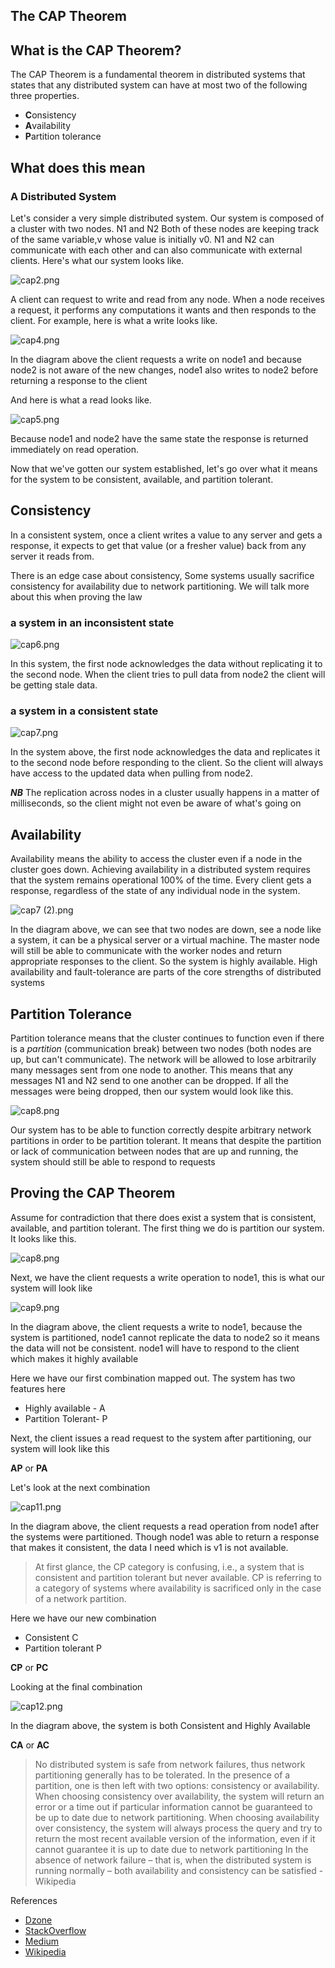 ## The CAP Theorem

## What is the CAP Theorem?

The CAP Theorem is a fundamental theorem in distributed systems that states that any distributed system can have at most two of the following three properties.

- **C**onsistency
- **A**vailability
- **P**artition tolerance

## What does this mean

### A Distributed System
Let's consider a very simple distributed system. Our system is composed of a cluster with two nodes. N1 and N2 Both of these nodes are keeping track of the same variable,v whose value is initially v0. N1 and N2 can communicate with each other and can also communicate with external clients. Here's what our system looks like.

![cap2.png](https://cdn.hashnode.com/res/hashnode/image/upload/v1589916341302/AhSGDFdqn.png)

A client can request to write and read from any node. When a node receives a request, it performs any computations it wants and then responds to the client. For example, here is what a write looks like.

![cap4.png](https://cdn.hashnode.com/res/hashnode/image/upload/v1589916207006/vMQtnL7UX.png)

In the diagram above the client requests a write on node1 and because node2 is not aware of the new changes, node1 also writes to node2 before returning a response to the client

And here is what a read looks like.

![cap5.png](https://cdn.hashnode.com/res/hashnode/image/upload/v1589916669300/YJHY9di5j.png)

Because node1 and node2 have the same state the response is returned immediately on read operation.

Now that we've gotten our system established, let's go over what it means for the system to be consistent, available, and partition tolerant.

## Consistency
In a consistent system, once a client writes a value to any server and gets a response, it expects to get that value (or a fresher value) back from any server it reads from.

There is an edge case about consistency, Some systems usually sacrifice consistency for availability due to network partitioning. We will talk more about this when proving the law

### a system in an inconsistent state

![cap6.png](https://cdn.hashnode.com/res/hashnode/image/upload/v1589918492749/2dmgsUsG6.png)

In this system, the first node acknowledges the data without replicating it to the second node. When the client tries to pull data from node2 the client will be getting stale data. 

### a system in a consistent state

![cap7.png](https://cdn.hashnode.com/res/hashnode/image/upload/v1589919360112/lWnzD5c86.png)

In the system above, the first node acknowledges the data and replicates it to the second node before responding to the client. So the client will always have access to the updated data when pulling from node2. 

**_NB_** The replication across nodes in a cluster usually happens in a matter of milliseconds, so the client might not even be aware of what's going on

## Availability
Availability means the ability to access the cluster even if a node in the cluster goes down. Achieving availability in a distributed system requires that the system remains operational 100% of the time. Every client gets a response, regardless of the state of any individual node in the system.

![cap7 (2).png](https://cdn.hashnode.com/res/hashnode/image/upload/v1589921622640/YdJ3PzR-G.png)

In the diagram above, we can see that two nodes are down, see a node like a system, it can be a physical server or a virtual machine. The master node will still be able to communicate with the worker nodes and return appropriate responses to the client. So the system is highly available. High availability and fault-tolerance are parts of the core strengths of distributed systems

## Partition Tolerance
Partition tolerance means that the cluster continues to function even if there is a 
*partition* (communication break) between two nodes (both nodes are up, but can't communicate). The network will be allowed to lose arbitrarily many messages sent from one node to another. This means that any messages 
N1 and N2 send to one another can be dropped. If all the messages were being dropped, then our system would look like this.

![cap8.png](https://cdn.hashnode.com/res/hashnode/image/upload/v1589922223110/BpKr9hWC7.png)

Our system has to be able to function correctly despite arbitrary network partitions in order to be partition tolerant. It means that despite the partition or lack of communication between nodes that are up and running, the system should still be able to respond to requests

## Proving the CAP Theorem

Assume for contradiction that there does exist a system that is consistent, available, and partition tolerant. The first thing we do is partition our system. It looks like this.

![cap8.png](https://cdn.hashnode.com/res/hashnode/image/upload/v1589922223110/BpKr9hWC7.png)

Next, we have the client requests a write operation to node1, this is what our system will look like

![cap9.png](https://cdn.hashnode.com/res/hashnode/image/upload/v1589922884352/Ew4PLAbBH.png)

In the diagram above, the client requests a write to node1, because the system is partitioned, node1 cannot replicate the data to node2 so it means the data will not be consistent. node1 will have to respond to the client which makes it highly available

Here we have our first combination mapped out. The system has two features here
- Highly available - A
- Partition Tolerant- P

Next, the client issues a read request to the system after partitioning, our system will look like this

**AP** or **PA**

Let's look at the next combination

![cap11.png](https://cdn.hashnode.com/res/hashnode/image/upload/v1589925653293/iUBElNlcQ.png)

In the diagram above, the client requests a read operation from node1 after the systems were partitioned. Though node1 was able to return a response that makes it consistent, the data I need which is v1 is not available. 
> At first glance, the CP category is confusing, i.e., a system that is consistent and partition tolerant but never available. CP is referring to a category of systems where availability is sacrificed only in the case of a network partition.

Here we have our new combination 
- Consistent C
- Partition tolerant P

**CP** or **PC**

Looking at the final combination

![cap12.png](https://cdn.hashnode.com/res/hashnode/image/upload/v1589926334813/bgv1hmnib.png)

In the diagram above, the system is both Consistent and Highly Available

**CA** or **AC**

> No distributed system is safe from network failures, thus network partitioning generally has to be tolerated. In the presence of a partition, one is then left with two options: consistency or availability. When choosing consistency over availability, the system will return an error or a time out if particular information cannot be guaranteed to be up to date due to network partitioning. When choosing availability over consistency, the system will always process the query and try to return the most recent available version of the information, even if it cannot guarantee it is up to date due to network partitioning In the absence of network failure – that is, when the distributed system is running normally – both availability and consistency can be satisfied - Wikipedia

References 
- [Dzone](https://dzone.com/articles/understanding-the-cap-theorem) 
- [StackOverflow](https://stackoverflow.com/questions/12346326/cap-theorem-availability-and-partition-tolerance)
- [Medium](https://towardsdatascience.com/cap-theorem-and-distributed-database-management-systems-5c2be977950e)
- [Wikipedia](https://en.wikipedia.org/wiki/CAP_theorem)

